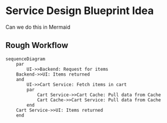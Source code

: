 # Service Design Blueprint Idea
Can we do this in Mermaid


## Rough Workflow

```mermaid
sequenceDiagram
    par 
        UI->>Backend: Request for items
    Backend->>UI: Items returned
    and 
        UI->>Cart Service: Fetch items in cart
        par 
            Cart Service->>Cart Cache: Pull data from Cache
            Cart Cache->>Cart Service: Pull data from Cache
        end
    Cart Service->>UI: Items returned
    end
```
